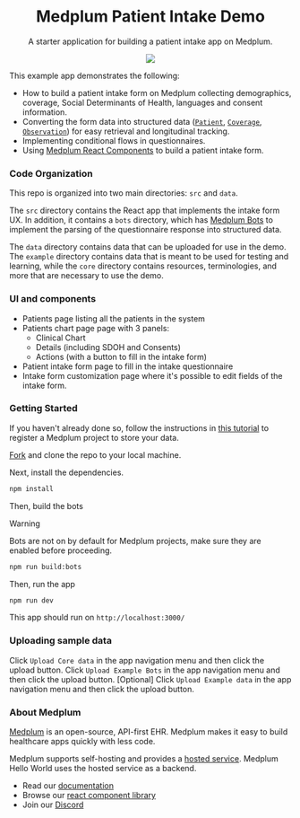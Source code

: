 <h1 align="center">Medplum Patient Intake Demo</h1>
<p align="center">A starter application for building a patient intake app on Medplum.</p>
<p align="center">
<a href="https://github.com/medplum/medplum-hello-world/blob/main/LICENSE.txt">
    <img src="https://img.shields.io/badge/license-Apache-blue.svg" />
  </a>
</p>

This example app demonstrates the following:

- How to build a patient intake form on Medplum collecting demographics, coverage, Social Determinants of Health, languages and consent information.
- Converting the form data into structured data ([`Patient`](/docs/api/fhir/resources/patient), [`Coverage`](/docs/api/fhir/resources/coverage), [`Observation`](/docs/api/fhir/resources/observation)) for easy retrieval and longitudinal tracking.
- Implementing conditional flows in questionnaires.
- Using [Medplum React Components](https://storybook.medplum.com/?path=/docs/medplum-introduction--docs) to build a patient intake form.

### Code Organization

This repo is organized into two main directories: `src` and `data`.

The `src` directory contains the React app that implements the intake form UX. In addition, it contains a `bots` directory, which has [Medplum Bots](/packages/docs/docs/bots/bot-basics.md) to implement the parsing of the questionnaire response into structured data.

The `data` directory contains data that can be uploaded for use in the demo. The `example` directory contains data that is meant to be used for testing and learning, while the `core` directory contains resources, terminologies, and more that are necessary to use the demo.

### UI and components

- Patients page listing all the patients in the system
- Patients chart page page with 3 panels:
  - Clinical Chart
  - Details (including SDOH and Consents)
  - Actions (with a button to fill in the intake form)
- Patient intake form page to fill in the intake questionnaire
- Intake form customization page where it's possible to edit fields of the intake form.

### Getting Started

If you haven't already done so, follow the instructions in [this tutorial](https://www.medplum.com/docs/tutorials/register) to register a Medplum project to store your data.

[Fork](https://github.com/medplum/medplum/) and clone the repo to your local machine.

Next, install the dependencies.

```bash
npm install
```

Then, build the bots

> [!WARNING]
> Bots are not on by default for Medplum projects, make sure they are enabled before proceeding.

```bash
npm run build:bots
```

Then, run the app

```bash
npm run dev
```

This app should run on `http://localhost:3000/`

### Uploading sample data

Click `Upload Core data` in the app navigation menu and then click the upload button.
Click `Upload Example Bots` in the app navigation menu and then click the upload button.
[Optional] Click `Upload Example data` in the app navigation menu and then click the upload button.

### About Medplum

[Medplum](https://www.medplum.com/) is an open-source, API-first EHR. Medplum makes it easy to build healthcare apps quickly with less code.

Medplum supports self-hosting and provides a [hosted service](https://app.medplum.com/). Medplum Hello World uses the hosted service as a backend.

- Read our [documentation](https://www.medplum.com/docs)
- Browse our [react component library](https://storybook.medplum.com/)
- Join our [Discord](https://discord.gg/medplum)
